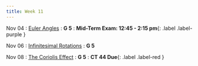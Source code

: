 ```yaml
---
title: Week 11
---
```


Nov 04
: [Euler Angles](#)
  : **G 5**
: **Mid-Term Exam: 12:45 - 2:15 pm**{: .label .label-purple }[](#)

Nov 06
: [Infinitesimal Rotations](#)
  : **G 5**

Nov 08
: [The Coriolis Effect](#)
  : **G 5**
: **CT 44 Due**{: .label .label-red }[](#)